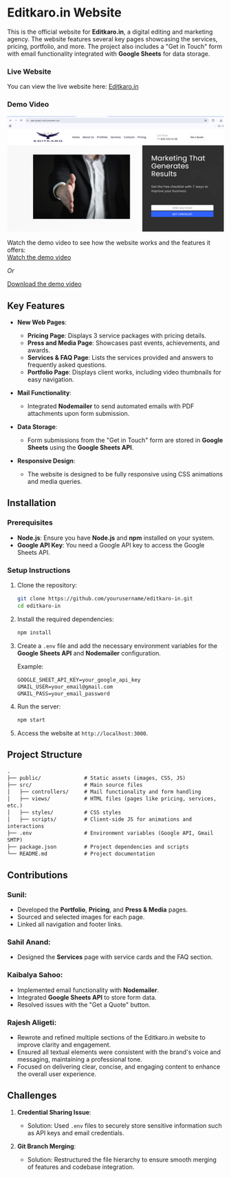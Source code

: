 
# Editkaro.in Website

This is the official website for **Editkaro.in**, a digital editing and marketing agency. The website features several key pages showcasing the services, pricing, portfolio, and more. The project also includes a "Get in Touch" form with email functionality integrated with **Google Sheets** for data storage.

### Live Website
You can view the live website here: [Editkaro.in](https://web-project-xnt2.onrender.com/)

### Demo Video
![Demo Video Thumbnail](thumbnail_image.jpg) 

Watch the demo video to see how the website works and the features it offers:  
[Watch the demo video]([https://drive.google.com/your_video_link](https://drive.google.com/file/d/1FXLSFXCd38FyyCEeg2UzZr5KYNPa-ass/view?usp=sharing))  

*Or*  

[Download the demo video]([https://drive.google.com/your_video_link](https://drive.google.com/file/d/1FXLSFXCd38FyyCEeg2UzZr5KYNPa-ass/view?usp=sharing))  

## Key Features

- **New Web Pages**:
  - **Pricing Page**: Displays 3 service packages with pricing details.
  - **Press and Media Page**: Showcases past events, achievements, and awards.
  - **Services & FAQ Page**: Lists the services provided and answers to frequently asked questions.
  - **Portfolio Page**: Displays client works, including video thumbnails for easy navigation.
  
- **Mail Functionality**:
  - Integrated **Nodemailer** to send automated emails with PDF attachments upon form submission.

- **Data Storage**:
  - Form submissions from the "Get in Touch" form are stored in **Google Sheets** using the **Google Sheets API**.

- **Responsive Design**:
  - The website is designed to be fully responsive using CSS animations and media queries.

## Installation

### Prerequisites

- **Node.js**: Ensure you have **Node.js** and **npm** installed on your system.
- **Google API Key**: You need a Google API key to access the Google Sheets API.

### Setup Instructions

1. Clone the repository:

   ```bash
   git clone https://github.com/yourusername/editkaro-in.git
   cd editkaro-in
   ```

2. Install the required dependencies:

   ```bash
   npm install
   ```

3. Create a `.env` file and add the necessary environment variables for the **Google Sheets API** and **Nodemailer** configuration.

   Example:

   ```env
   GOOGLE_SHEET_API_KEY=your_google_api_key
   GMAIL_USER=your_email@gmail.com
   GMAIL_PASS=your_email_password
   ```

4. Run the server:

   ```bash
   npm start
   ```

5. Access the website at `http://localhost:3000`.

## Project Structure

```
.
├── public/              # Static assets (images, CSS, JS)
├── src/                 # Main source files
│   ├── controllers/     # Mail functionality and form handling
│   ├── views/           # HTML files (pages like pricing, services, etc.)
│   ├── styles/          # CSS styles
│   ├── scripts/         # Client-side JS for animations and interactions
├── .env                 # Environment variables (Google API, Gmail SMTP)
├── package.json         # Project dependencies and scripts
└── README.md            # Project documentation
```

## Contributions

### Sunil:
- Developed the **Portfolio**, **Pricing**, and **Press & Media** pages.
- Sourced and selected images for each page.
- Linked all navigation and footer links.

### Sahil Anand:
- Designed the **Services** page with service cards and the FAQ section.

### Kaibalya Sahoo:
- Implemented email functionality with **Nodemailer**.
- Integrated **Google Sheets API** to store form data.
- Resolved issues with the "Get a Quote" button.

### Rajesh Aligeti:
- Rewrote and refined multiple sections of the Editkaro.in website to improve clarity and engagement.
- Ensured all textual elements were consistent with the brand's voice and messaging, maintaining a professional tone.
- Focused on delivering clear, concise, and engaging content to enhance the overall user experience.

## Challenges

1. **Credential Sharing Issue**:
   - Solution: Used `.env` files to securely store sensitive information such as API keys and email credentials.

2. **Git Branch Merging**:
   - Solution: Restructured the file hierarchy to ensure smooth merging of features and codebase integration.

